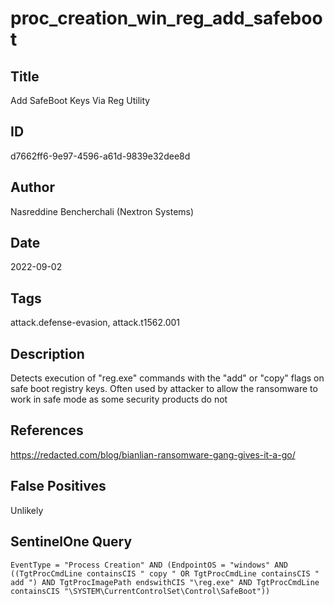 # proc_creation_win_reg_add_safeboot

## Title
Add SafeBoot Keys Via Reg Utility

## ID
d7662ff6-9e97-4596-a61d-9839e32dee8d

## Author
Nasreddine Bencherchali (Nextron Systems)

## Date
2022-09-02

## Tags
attack.defense-evasion, attack.t1562.001

## Description
Detects execution of "reg.exe" commands with the "add" or "copy" flags on safe boot registry keys. Often used by attacker to allow the ransomware to work in safe mode as some security products do not

## References
https://redacted.com/blog/bianlian-ransomware-gang-gives-it-a-go/

## False Positives
Unlikely

## SentinelOne Query
```
EventType = "Process Creation" AND (EndpointOS = "windows" AND ((TgtProcCmdLine containsCIS " copy " OR TgtProcCmdLine containsCIS " add ") AND TgtProcImagePath endswithCIS "\reg.exe" AND TgtProcCmdLine containsCIS "\SYSTEM\CurrentControlSet\Control\SafeBoot"))

```